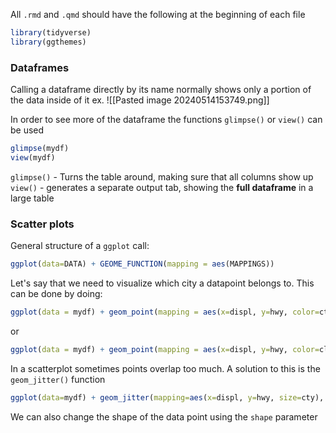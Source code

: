 All `.rmd` and `.qmd` should have the following at the beginning of each file

```r
library(tidyverse)
library(ggthemes)
```

### Dataframes
Calling a dataframe directly by its name normally shows only a portion of the data inside of it ex.
![[Pasted image 20240514153749.png]]

In order to see more of the dataframe the functions `glimpse()` or `view()` can be used
```r
glimpse(mydf)
view(mydf)
```

`glimpse()` - Turns the table around, making sure that all columns show up
`view()` - generates a separate output tab, showing the **full dataframe** in a large table

### Scatter plots

General structure of a `ggplot` call:
```r
ggplot(data=DATA) + GEOME_FUNCTION(mapping = aes(MAPPINGS))
```

Let's say that we need to visualize which city a datapoint belongs to.
This can be done by doing:
```r
ggplot(data = mydf) + geom_point(mapping = aes(x=displ, y=hwy, color=cty))
```
or
```r
ggplot(data = mydf) + geom_point(mapping = aes(x=displ, y=hwy, color=class))
```

In a scatterplot sometimes points overlap too much. A solution to this is the `geom_jitter()` function
```r
ggplot(data=mydf) + geom_jitter(mapping=aes(x=displ, y=hwy, size=cty), alpha=0.3)
```

We can also change the shape of the data point using the `shape` parameter